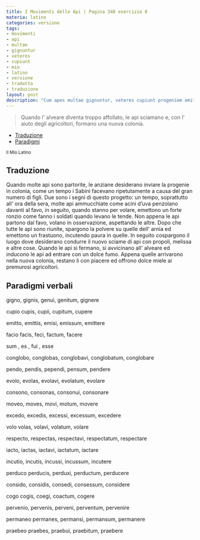 ```yaml
---
title: I Movimenti delle Api | Pagina 348 esercizio 8
materia: latino
categories: versione
tags:
- movimenti
- api
- multae
- gignuntur
- veteres
- cupiunt
- mio
- latino
- versione
- tradotta
- traduzione
layout: post
description: "Cum apes multae gignuntur, veteres cupiunt progeniem emittere in coloniam. Traduzione versione numero 8 pagina 348, sui movimenti delle api."
---
```


> Quando l' alveare diventa troppo affollato, le api sciamano e, con l' aiuto degli agricoltori, formano una nuova colonia.

- [Traduzione](#traduzione)
- [Paradigmi](#paradigmi)


<sub> Il Mio Latino </sub>

## Traduzione <a name="traduzione">

Quando molte api sono partorite, le anziane desiderano inviare la progenie in colonia, come un tempo i Sabini facevano ripetutamente a causa del gran numero di figli. Due sono i segni di questo progetto: un tempo, soprattutto all' ora della sera, molte api ammucchiate come acini d’uva penzolano davanti al favo, in seguito, quando stanno per volare, emettono un forte ronzio come fanno i soldati quando levano le tende. Non appena le api partono dal favo, volano in osservazione, aspettando le altre. Dopo che tutte le api sono riunite, spargono la polvere su quelle dell' arnia ed emettono un frastuono, incutendo paura in quelle. In seguito cospargono il luogo dove desiderano condurre il nuovo sciame di api con propoli, melissa e altre cose. Quando le api si fermano, si avvicinano all' alveare ed inducono le api ad entrare con un dolce fumo. Appena quelle arrivarono nella nuova colonia, restano lì con piacere ed offrono dolce miele ai premurosi agricoltori.

## Paradigmi verbali<a name="paradigmi">

gigno, gignis, genui, genitum, gignere

cupio cupis, cupii, cupitum, cupere

emitto, emittis, emisi, emissum, emittere

facio facis, feci, factum, facere

sum , es , fui , esse

conglobo, conglobas, conglobavi, conglobatum, conglobare

pendo, pendis, pependi, pensum, pendere

evolo, evolas, evolavi, evolatum, evolare

consono, consonas, consonui, consonare

moveo, moves, movi, motum, movere

excedo, excedis, excessi, excessum, excedere

volo volas, volavi, volatum, volare

respecto, respectas, respectavi, respectatum, respectare

iacto, iactas, iactavi, iactatum, iactare

incutio, incutis, incussi, incussum, incutere

perduco perducis, perduxi, perductum, perducere

consido, considis, consedi, consessum, considere

cogo cogis, coegi, coactum, cogere

pervenio, pervenis, perveni, perventum, pervenire

permaneo permanes, permansi, permansum, permanere

praebeo praebes, praebui, praebitum, praebere
